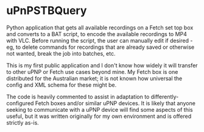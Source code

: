 # uPnPSTBQuery
Python application that gets all available recordings on a Fetch set top box and converts to a BAT script, to encode the available recordings to MP4 with VLC. Before running the script, the user can manually edit if desired - eg, to delete commands for recordings that are already saved or otherwise not wanted, break the job into batches, etc.

This is my first public application and I don't know how widely it will transfer to other uPNP or Fetch use cases beyond mine. My Fetch box is one distributed for the Australian market; it is not known how universal the config and XML schema for these might be.

The code is heavily commented to assist in adaptation to differently-configured Fetch boxes and/or similar uPNP devices. It is likely that anyone seeking to communicate with a uPNP device will find some aspects of this useful, but it was written originally for my own environment and is offered strictly as-is.
